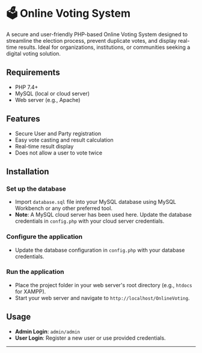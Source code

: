 # 🗳️ Online Voting System

A secure and user-friendly PHP-based Online Voting System designed to streamline the election process, prevent duplicate votes, and display real-time results. Ideal for organizations, institutions, or communities seeking a digital voting solution.

## Requirements
- PHP 7.4+
- MySQL (local or cloud server)
- Web server (e.g., Apache)

## Features
- Secure User and Party registration
- Easy vote casting and result calculation
- Real-time result display
- Does not allow a user to vote twice

## Installation

### Set up the database
- Import `database.sql` file into your MySQL database using MySQL Workbench or any other preferred tool.
- **Note**: A MySQL cloud server has been used here. Update the database credentials in `config.php` with your cloud server credentials.

### Configure the application
- Update the database configuration in `config.php` with your database credentials.

### Run the application
- Place the project folder in your web server's root directory (e.g., `htdocs` for XAMPP).
- Start your web server and navigate to `http://localhost/OnlineVoting`.

## Usage

- **Admin Login**: `admin/admin`
- **User Login**: Register a new user or use provided credentials.

---


